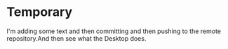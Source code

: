 # Temporary
I'm adding some text and then committing and then pushing to the remote repository.And then see what the Desktop does.